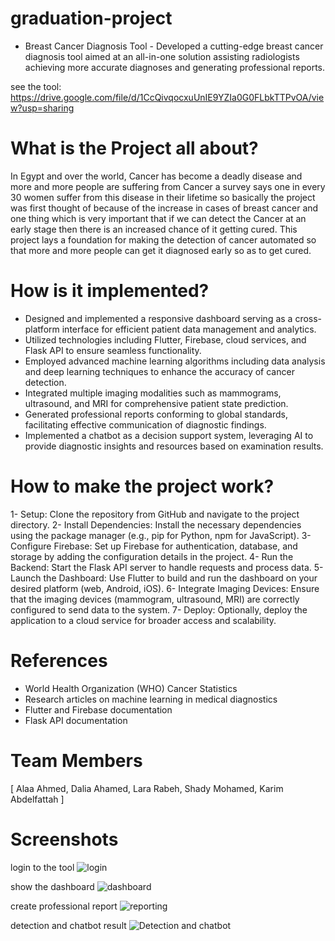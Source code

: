 # graduation-project
- Breast Cancer Diagnosis Tool -
       Developed a cutting-edge breast cancer diagnosis tool aimed at an all-in-one solution assisting radiologists 
       achieving more accurate diagnoses and generating professional reports.

see the tool: https://drive.google.com/file/d/1CcQivqocxuUnIE9YZIa0G0FLbkTTPvOA/view?usp=sharing

# What is the Project all about?
In Egypt and over the world, Cancer has become a deadly disease and more and more people are suffering from Cancer a survey says one in every 30 women suffer from this disease in their lifetime so basically the project was first thought of because of the increase in cases of breast cancer and one thing which is very important that if we can detect the Cancer at an early stage then there is an increased chance of it getting cured. This project lays a foundation for making the detection of cancer automated so that more and more people can get it diagnosed early so as to get cured.

# How is it implemented?
* Designed and implemented a responsive dashboard serving as a cross-platform interface for efficient patient 
data management and analytics.
* Utilized technologies including Flutter, Firebase, cloud services, and Flask API to ensure seamless functionality.
* Employed advanced machine learning algorithms including data analysis and deep learning techniques to 
enhance the accuracy of cancer detection.
* Integrated multiple imaging modalities such as mammograms, ultrasound, and MRI for comprehensive patient 
state prediction.
* Generated professional reports conforming to global standards, facilitating effective communication of 
diagnostic findings.
* Implemented a chatbot as a decision support system, leveraging AI to provide diagnostic insights and 
resources based on examination results.

# How to make the project work?
1- Setup: Clone the repository from GitHub and navigate to the project directory.
2- Install Dependencies: Install the necessary dependencies using the package manager (e.g., pip for Python, npm for JavaScript).
3- Configure Firebase: Set up Firebase for authentication, database, and storage by adding the configuration details in the project.
4- Run the Backend: Start the Flask API server to handle requests and process data.
5- Launch the Dashboard: Use Flutter to build and run the dashboard on your desired platform (web, Android, iOS).
6- Integrate Imaging Devices: Ensure that the imaging devices (mammogram, ultrasound, MRI) are correctly configured to send data to the system.
7- Deploy: Optionally, deploy the application to a cloud service for broader access and scalability.

# References
- World Health Organization (WHO) Cancer Statistics
- Research articles on machine learning in medical diagnostics
- Flutter and Firebase documentation
- Flask API documentation

# Team Members
[ Alaa Ahmed, Dalia Ahamed, Lara Rabeh, Shady Mohamed, Karim Abdelfattah ]


# Screenshots

login to the tool 
![login](https://github.com/karimaldaly/graduation-project/assets/81292819/e310e508-a50a-4cdf-a5ef-3806b50dbeed)

show the dashboard
![dashboard](https://github.com/karimaldaly/graduation-project/assets/81292819/d0b4ad1a-3772-4c27-84d7-2e0e91983c91)

create professional report
![reporting](https://github.com/karimaldaly/graduation-project/assets/81292819/94e41e3e-6599-4e47-8a87-f09a3efe41f8)

detection and chatbot result
![Detection and chatbot](https://github.com/karimaldaly/graduation-project/assets/81292819/861189b6-db85-4d4c-bd13-c608a6b59999)

